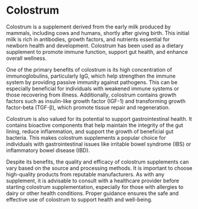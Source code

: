 <!--
source: GPT-4o
tags: immunoglobins igg
-->

# Colostrum

Colostrum is a supplement derived from the early milk produced by mammals, including cows and humans, shortly after giving birth. This initial milk is rich in antibodies, growth factors, and nutrients essential for newborn health and development. Colostrum has been used as a dietary supplement to promote immune function, support gut health, and enhance overall wellness.

One of the primary benefits of colostrum is its high concentration of immunoglobulins, particularly IgG, which help strengthen the immune system by providing passive immunity against pathogens. This can be especially beneficial for individuals with weakened immune systems or those recovering from illness. Additionally, colostrum contains growth factors such as insulin-like growth factor (IGF-1) and transforming growth factor-beta (TGF-β), which promote tissue repair and regeneration.

Colostrum is also valued for its potential to support gastrointestinal health. It contains bioactive components that help maintain the integrity of the gut lining, reduce inflammation, and support the growth of beneficial gut bacteria. This makes colostrum supplements a popular choice for individuals with gastrointestinal issues like irritable bowel syndrome (IBS) or inflammatory bowel disease (IBD).

Despite its benefits, the quality and efficacy of colostrum supplements can vary based on the source and processing methods. It is important to choose high-quality products from reputable manufacturers. As with any supplement, it is advisable to consult with a healthcare provider before starting colostrum supplementation, especially for those with allergies to dairy or other health conditions. Proper guidance ensures the safe and effective use of colostrum to support health and well-being.
